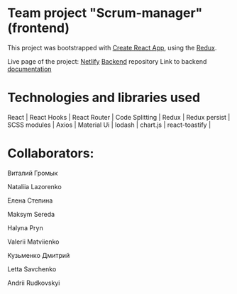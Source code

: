 # Team project "Scrum-manager" (frontend)

This project was bootstrapped with
[Create React App](https://github.com/facebook/create-react-app), using the
[Redux](https://redux.js.org/).

Live page of the project: [Netlify](https://scrum-manager2.netlify.app/login)
[Backend](https://github.com/VHromyk/scrum-manager-backend) repository Link to
backend [documentation](https://scrum-manager-24.herokuapp.com/api-docs/)

# Technologies and libraries used

React | React Hooks | React Router | Code Splitting | Redux | Redux persist |
SCSS modules | Axios | Material Ui | lodash | chart.js | react-toastify |

# Collaborators:

Виталий Громык

Nataliia Lazorenko

Елена Степина

Maksym Sereda

Halyna Pryn

Valerii Matviienko

Кузьменко Дмитрий

Letta Savchenko

Andrii Rudkovskyi
